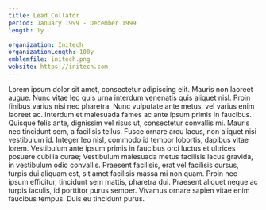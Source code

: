 ```yaml
---
title: Lead Collator
period: January 1999 - December 1999
length: 1y

organization: Initech
organizationLength: 100y
emblemfile: initech.png
website: https://initech.com
---
```


Lorem ipsum dolor sit amet, consectetur adipiscing elit. Mauris non laoreet augue. Nunc vitae leo quis urna interdum venenatis quis aliquet nisl. Proin finibus varius nisi nec pharetra. Nunc vulputate ante metus, vel varius enim laoreet ac. Interdum et malesuada fames ac ante ipsum primis in faucibus. Quisque felis ante, dignissim vel risus ut, consectetur convallis mi. Mauris nec tincidunt sem, a facilisis tellus. Fusce ornare arcu lacus, non aliquet nisi vestibulum id. Integer leo nisl, commodo id tempor lobortis, dapibus vitae lorem. Vestibulum ante ipsum primis in faucibus orci luctus et ultrices posuere cubilia curae; Vestibulum malesuada metus facilisis lacus gravida, in vestibulum odio convallis. Praesent facilisis, erat vel facilisis cursus, turpis dui aliquam est, sit amet facilisis massa mi non quam. Proin nec ipsum efficitur, tincidunt sem mattis, pharetra dui. Praesent aliquet neque ac turpis iaculis, id porttitor purus semper. Vivamus ornare sapien vitae enim faucibus tempus. Duis eu tincidunt purus.
